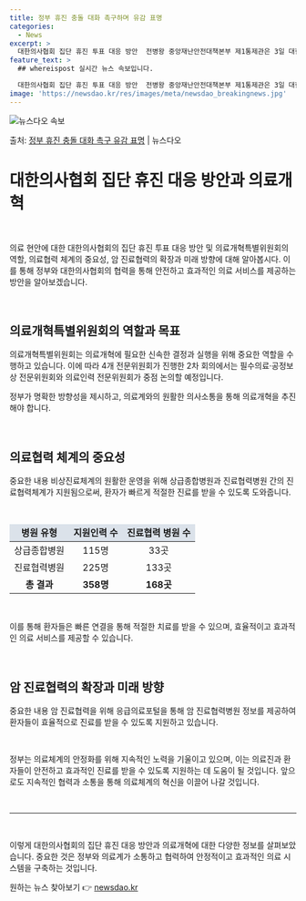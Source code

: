 ```yaml
---
title: 정부 휴진 충돌 대화 촉구하며 유감 표명
categories:
  - News
excerpt: >
  대한의사협회 집단 휴진 투표 대응 방안  전병왕 중앙재난안전대책본부 제1통제관은 3일 대한의사협회가 집단 휴…
feature_text: >
  ## whereispost 실시간 뉴스 속보입니다.

  대한의사협회 집단 휴진 투표 대응 방안  전병왕 중앙재난안전대책본부 제1통제관은 3일 대한의사협회가 집단 휴…
image: 'https://newsdao.kr/res/images/meta/newsdao_breakingnews.jpg'
---
```


![뉴스다오 속보](https://newsdao.kr/res/images/meta/newsdao_breakingnews.jpg)

<p>출처: <a href="https://newsdao.kr/4034" rel="dofollow">정부 휴진 충돌 대화 촉구 유감 표명</a> | 뉴스다오</p>

<h1>대한의사협회 집단 휴진 대응 방안과 의료개혁</h1>
<p data-ke-size="size16">&nbsp;</p>
의료 현안에 대한 대한의사협회의 집단 휴진 투표 대응 방안 및 의료개혁특별위원회의 역할, 의료협력 체계의 중요성, 암 진료협력의 확장과 미래 방향에 대해 알아봅시다. 이를 통해 정부와 대한의사협회의 협력을 통해 안전하고 효과적인 의료 서비스를 제공하는 방안을 알아보겠습니다.
<p data-ke-size="size16">&nbsp;</p>

<h2 data-ke-size="size26">의료개혁특별위원회의 역할과 목표</h2>
의료개혁특별위원회는 의료개혁에 필요한 신속한 결정과 실행을 위해 중요한 역할을 수행하고 있습니다. 이에 따라 4개 전문위원회가 진행한 2차 회의에서는 필수의료·공정보상 전문위원회와 의료인력 전문위원회가 중점 논의할 예정입니다. 
<p data-ke-size="size16">정부가 명확한 방향성을 제시하고, 의료계와의 원활한 의사소통을 통해 의료개혁을 추진해야 합니다.</p>
<p data-ke-size="size16">&nbsp;</p>

<h2 data-ke-size="size26">의료협력 체계의 중요성</h2>
중요한 내용
비상진료체계의 원활한 운영을 위해 상급종합병원과 진료협력병원 간의 진료협력체계가 지원됨으로써, 환자가 빠르게 적절한 진료를 받을 수 있도록 도와줍니다. 
<p data-ke-size="size16">&nbsp;</p>
<table>
	<thead>
		<tr>
			<td style="text-align: center; background-color: #21538527;"><b>병원 유형</b></td>
			<td style="text-align: center; background-color: #21538527;"><b>지원인력 수</b></td>
			<td style="text-align: center; background-color: #21538527;"><b>진료협력 병원 수</b></td>
		</tr>
	</thead>
	<tbody>
		<tr>
			<td style="text-align: center;">상급종합병원</td>
			<td style="text-align: center;">115명</td>
			<td style="text-align: center;">33곳</td>
		</tr>
		<tr>
			<td style="text-align: center;">진료협력병원</td>
			<td style="text-align: center;">225명</td>
			<td style="text-align: center;">133곳</td>
		</tr>
		<tr>
			<td style="text-align: center;"><b>총 결과</b></td>
			<td style="text-align: center;"><b>358명</b></td>
			<td style="text-align: center;"><b>168곳</b></td>
		</tr>
	</tbody>
</table>
<p data-ke-size="size16">&nbsp;</p>
<p data-ke-size="size16">이를 통해 환자들은 빠른 연결을 통해 적절한 치료를 받을 수 있으며, 효율적이고 효과적인 의료 서비스를 제공할 수 있습니다.</p>
<p data-ke-size="size16">&nbsp;</p>

<h2 data-ke-size="size26">암 진료협력의 확장과 미래 방향</h2>
중요한 내용
암 진료협력을 위해 응급의료포털을 통해 암 진료협력병원 정보를 제공하여 환자들이 효율적으로 진료를 받을 수 있도록 지원하고 있습니다. 
<p data-ke-size="size16">&nbsp;</p>
<p data-ke-size="size16">정부는 의료체계의 안정화를 위해 지속적인 노력을 기울이고 있으며, 이는 의료진과 환자들이 안전하고 효과적인 진료를 받을 수 있도록 지원하는 데 도움이 될 것입니다. 앞으로도 지속적인 협력과 소통을 통해 의료체계의 혁신을 이끌어 나갈 것입니다.</p>
<p data-ke-size="size16">&nbsp;</p>
<hr>
<p data-ke-size="size16">&nbsp;</p>

이렇게 대한의사협회의 집단 휴진 대응 방안과 의료개혁에 대한 다양한 정보를 살펴보았습니다. 중요한 것은 정부와 의료계가 소통하고 협력하여 안정적이고 효과적인 의료 시스템을 구축하는 것입니다. 

원하는 뉴스 찾아보기 👉 <a href="https://newsdao.kr" rel="dofollow">newsdao.kr</a>


